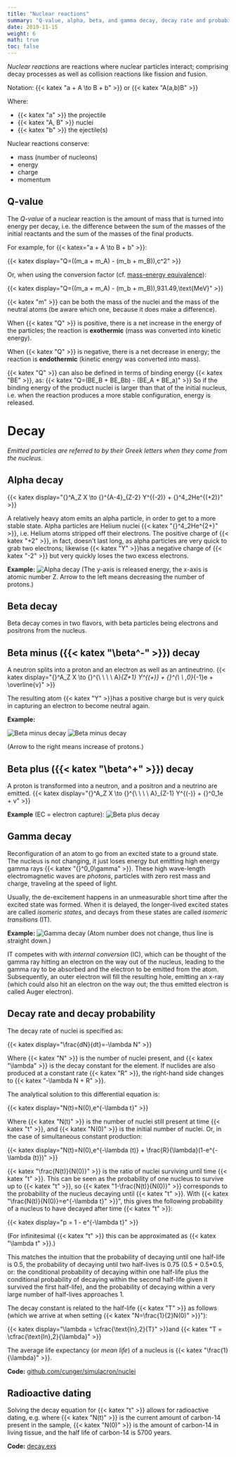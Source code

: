 ```yaml
---
title: "Nuclear reactions"
summary: "Q-value, alpha, beta, and gamma decay, decay rate and probability, radioactive dating."
date: 2019-11-15
weight: 6
math: true
toc: false
---
```


_Nuclear reactions_ are reactions where nuclear particles interact; comprising decay processes as well as collision reactions like fission and fusion.

Notation: {{< katex "a + A \to B + b" >}} or {{< katex "A(a,b)B" >}}

Where:

* {{< katex "a" >}} the projectile
* {{< katex "A, B" >}} nuclei
* {{< katex "b" >}} the ejectile(s)

Nuclear reactions conserve:

* mass (number of nucleons)
* energy
* charge
* momentum

## Q-value

The _Q-value_ of a nuclear reaction is the amount of mass that is turned into energy per decay, i.e. the difference between the sum of the masses of the initial reactants and the sum of the masses of the final products.

For example, for {{< katex="a + A \to B + b" >}}:

{{< katex display="Q=((m_a + m_A) - (m_b + m_B))\,c^2" >}}

Or, when using the conversion factor (cf. [mass-energy equivalence](/docs/energy)):

{{< katex display="Q=((m_a + m_A) - (m_b + m_B))\,931.49\,\text{MeV}" >}}

{{< katex "m" >}} can be both the mass of the nuclei and the mass of the neutral atoms (be aware which one, because it does make a difference).

When {{< katex "Q" >}} is positive, there is a net increase in the energy of the particles; the reaction is **exothermic** (mass was converted into kinetic energy).

When {{< katex "Q" >}} is negative, there is a net decrease in energy; the reaction is **endothermic** (kinetic energy was converted into mass).

{{< katex "Q" >}} can also be defined in terms of binding energy {{< katex "BE" >}}, as: {{< katex "Q=(BE_B + BE_Bb) - (BE_A + BE_a)" >}}
So if the binding energy of the product nuclei is larger than that of the initial nucleus, i.e. when the reaction produces a more stable configuration, energy is released.

# Decay

_Emitted particles are referred to by their Greek letters when they come from the nucleus._

## Alpha decay

{{< katex display="{}^A_Z X \to {}^{A-4}_{Z-2} Y^{(-2)} + {}^4_2He^{(+2)}" >}}

A relatively heavy atom emits an alpha particle, in order to get to a more stable state. Alpha particles are Helium nuclei {{< katex "{}^4_2He^{2+}" >}}, i.e. Helium atoms stripped off their electrons. The positive charge of {{< katex "+2" >}}, in fact, doesn't last long, as alpha particles are very quick to grab two electrons; likewise {{< katex "Y" >}}has a negative charge of {{< katex "-2" >}} but very quickly loses the two excess electrons.

**Example:**
![Alpha decay](/images/docs/decay_alpha.png)
(The y-axis is released energy, the x-axis is atomic number Z. Arrow to the left means decreasing the number of protons.)

## Beta decay

Beta decay comes in two flavors, with beta particles being electrons and positrons from the nucleus.

## Beta minus ({{< katex "\beta^-" >}}) decay

A neutron splits into a proton and an electron as well as an antineutrino.
{{< katex display="{}^A_Z X \to {}^{\ \ \ \ A}_{Z+1} Y^{(+)} + {}^{\ \ \,0}_{-1}e + \overline{v}" >}}

The resulting atom {{< katex "Y" >}}has a positive charge but is very quick in capturing an electron to become neutral again.

**Example:**

![Beta minus decay](/images/docs/decay_betaminus_b12.png)
![Beta minus decay](/images/docs/decay_betaminus_c14.png)

(Arrow to the right means increase of protons.)

## Beta plus ({{< katex "\beta^+" >}}) decay

A proton is transformed into a neutron, and a positron and a neutrino are emitted.
{{< katex display="{}^A_Z X \to {}^{\ \ \ \ A}_{Z-1} Y^{(-)} + {}^0_1e + v" >}}

**Example** (EC = electron capture):
![Beta plus decay](/images/docs/decay_betaplus.png)

## Gamma decay

Reconfiguration of an atom to go from an excited state to a ground state. The nucleus is not changing, it just loses energy but emitting high energy gamma rays {{< katex "{}^0_0\gamma" >}}. These high wave-length electromagnetic waves are _photons_, particles with zero rest mass and charge, traveling at the speed of light.

Usually, the de-excitement happens in an unmeasurable short time after the excited state was formed. When it is delayed, the longer-lived excited states are called _isomeric states_, and decays from these states are called _isomeric transitions_ (IT).

**Example:**
![Gamma decay](/images/docs/decay_gamma.png)
(Atom number does not change, thus line is straight down.)

IT competes with with _internal conversion_ (IC), which can be thought of the gamma ray hitting an electron on the way out of the nucleus, leading to the gamma ray to be absorbed and the electron to be emitted from the atom. Subsequently, an outer electron will fill the resulting hole, emitting an x-ray (which could also hit an electron on the way out; the thus emitted electron is called Auger electron).

## Decay rate and decay probability

The decay rate of nuclei is specified as:

{{< katex display="\frac{dN}{dt}=-\lambda N" >}}

Where {{< katex "N" >}} is the number of nuclei present, and {{< katex "\lambda" >}} is the decay constant for the element. If nuclides are also produced at a constant rate {{< katex "R" >}}, the right-hand side changes to {{< katex "-\lambda N + R" >}}.

The analytical solution to this differential equation is:

{{< katex display="N(t)=N(0)\,e^{-\lambda t}" >}}

Where {{< katex "N(t)" >}} is the number of nuclei still present at time {{< katex "t" >}}, and {{< katex "N(0)" >}} is the initial number of nuclei. Or, in the case of simultaneous constant production:

{{< katex display="N(t)=N(0)\,e^{-\lambda (t)} + \frac{R}{\lambda}(1-e^{-\lambda (t)})" >}}

{{< katex "\frac{N(t)}{N(0)}" >}} is the ratio of nuclei surviving until time {{< katex "t" >}}. This can be seen as the probability of one nucleus to survive up to {{< katex "t" >}}, so {{< katex "1-\frac{N(t)}{N(0)}" >}} corresponds to the probability of the nucleus decaying until {{< katex "t" >}}. With {{< katex "\frac{N(t)}{N(0)}=e^{-\lambda t}" >}}", this gives the following probability of a nucleus to have decayed after time {{< katex "t" >}}:

{{< katex display="p = 1 - e^{-\lambda t}" >}}

(For infinitesimal {{< katex "t" >}} this can be approximated as {{< katex "\lambda t" >}}.)

This matches the intuition that the probability of decaying until one half-life is 0.5, the probability of decaying until two half-lives is 0.75 (0.5 + 0.5*0.5, or: the conditional probability of decaying within one half-life plus the conditional probability of decaying within the second half-life given it survived the first half-life), and the probability of decaying within a very large number of half-lives approaches 1.

The decay constant is related to the half-life {{< katex "T" >}} as follows (which we arrive at when setting {{< katex "N=\frac{1}{2}N(0)" >}}"):

{{< katex display="\lambda = \cfrac{\text{ln}\,2}{T}" >}}and {{< katex "T = \cfrac{\text{ln}\,2}{\lambda}" >}}

The average life expectancy (or _mean life_) of a nucleus is {{< katex "\frac{1}{\lambda}" >}}.

**Code:** [github.com/cunger/simulacron/nuclei](https://github.com/cunger/lab/tree/master/nuclei)

## Radioactive dating

Solving the decay equation for {{< katex "t" >}} allows for radioactive dating, e.g. where {{< katex "N(t)" >}} is the current amount of carbon-14 present in the sample, {{< katex "N(0)" >}} is the amount of carbon-14 in living tissue, and the half life of carbon-14 is 5700 years.

**Code:** [decay.exs](https://github.com/cunger/simulacron/blob/master/decay.exs)
